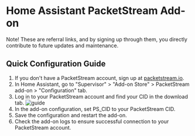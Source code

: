 # Home Assistant PacketStream Add-on

Note! These are referral links, and by signing up through them,
you directly contribute to future updates and maintenance.

## Quick Configuration Guide

1. If you don't have a PacketStream account, sign up at [packetstream.io](https://packetstream.io/?psr=6eJ7).
2. In Home Assistant, go to "Supervisor" > "Add-on Store" > PacketStream add-on > "Configuration" tab.
3. Log in to your PacketStream account and find your CID in the download tab. ![guide](/guide.png)
4. In the add-on configuration, set PS_CID to your PacketStream CID.
5. Save the configuration and restart the add-on.
6. Check the add-on logs to ensure successful connection to your PacketStream account.
